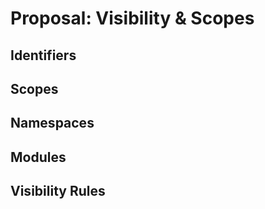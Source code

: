 # Proposal: Visibility & Scopes

## Identifiers

## Scopes

## Namespaces

## Modules

## Visibility Rules